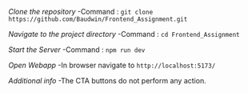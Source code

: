 *Clone the repository*
-Command : `git clone https://github.com/Baudwin/Frontend_Assignment.git`

*Navigate to the project directory*
-Command : `cd Frontend_Assignment`

*Start the Server*
-Command :  `npm run dev`

*Open Webapp*
-In browser navigate to `http://localhost:5173/`

*Additional info*
-The CTA buttons do not perform any action.